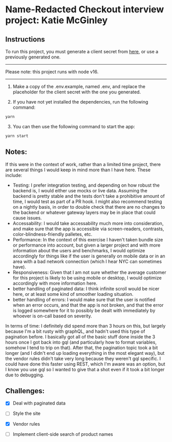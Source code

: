 # Name-Redacted Checkout interview project: Katie McGinley

## Instructions
To run this project, you must generate a client secret from [here](https://secret-shore-94903.herokuapp.com/accounts/2903b0e1-7446-4d3e-9018-901b01d43cb5), or use a previously generated one.

-----
 Please note: this project runs with node v16.

-----

1. Make a copy of the .env.example, named .env, and replace the placeholder for the client secret with the one you generated.

2. If you have not yet installed the dependencies, run the following command:

```bash
yarn
```

3. You can then use the following command to start the app:

```bash
yarn start
```

## Notes:
If this were in the context of work, rather than a limited time project, there are several things I would keep in mind more than I have here. These include:
- Testing: I prefer integration testing, and depending on how robust the backend is, I would either use mocks or live data. Assuming the backend is pretty stable and the tests don't take a prohibitive amount of time, I would test as part of a PR hook. I might also recommend testing on a nightly basis, in order to double check that there are no changes to the backend or whatever gateway layers may be in place that could cause issues.
- Accessability: I would take accessability much more into consideration, and make sure that the app is accessible via screen-readers, contrasts, color-blindness-friendly palletes, etc.
- Performance: In the context of this exercise I haven't taken bundle size or performance into account, but given a larger project and with more information about the users and benchmarks, I would optimize accordingly for things like if the user is generally on mobile data or in an area with a bad network connection (which I hear NYC can sometimes have).
- Responsiveness: Given that I am not sure whether the average customer for this project is likely to be using mobile or desktop, I would optimize accordingly with more information here.
- better handling of paginated data: I think infinite scroll would be nicer here, or at least some kind of smoother loading situation.
- better handling of errors: I would make sure that the user is notified when an error occurs, and that the app is not broken, and that the error is logged somewhere for it to possibly be dealt with immediately by whoever is on-call based on severity.

In terms of time:
I definitely did spend more than 3 hours on this, but largely because I'm a bit rusty with graphQL, and hadn't used this type of pagination before. I basically got all of the basic stuff done inside the 3 hours once I got back into gql (and particularly how to format variables, somehow I tend to trip on that). After that, the pagination topic took a bit longer (and I didn't end up loading everything in the most elegant way), but the vendor rules didn't take very long because they weren't gql specific. I could have done this faster using REST, which I'm aware was an option, but I know you use gql so I wanted to give that a shot even if it took a bit longer due to debugging.

## Challenges:
- [x] Deal with paginated data
- [ ] Style the site
- [x] Vendor rules
- [ ] Implement client-side search of product names




